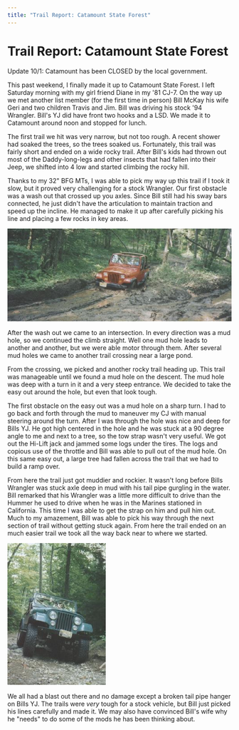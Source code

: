 ```yaml
---
title: "Trail Report: Catamount State Forest"
---
```

# Trail Report: Catamount State Forest

Update 10/1: Catamount has been  CLOSED  by the local government. 

This past weekend, I finally made it up to Catamount State Forest. I left Saturday morning with my girl friend Diane in my '81 CJ-7. On the way up we met another list member (for the first time in person) Bill McKay his wife Geri and two children Travis and Jim. Bill was driving his stock '94 Wrangler. Bill's YJ did have front two hooks and a LSD. We made it to Catamount around noon and stopped for lunch. 

The first trail we hit was very narrow, but not too rough. A recent shower had soaked the trees, so the trees soaked us. Fortunately, this trail was fairly short and ended on a wide rocky trail. After Bill's kids had thrown out most of the Daddy-long-legs and other insects that had fallen into their Jeep, we shifted into 4 low and started climbing the rocky hill. 

Thanks to my 32" BFG MTs, I was able to pick my way up this trail if I took it slow, but it proved very challenging for a stock Wrangler. Our first obstacle was a wash out that crossed up you axles. Since Bill still had his sway bars connected, he just didn't have the articulation to maintain traction and speed up the incline. He managed to make it up after carefully picking his line and placing a few rocks in key areas. 

![](../../img/terry/trail/bill.jpg)

After the wash out we came to an intersection. In every direction was a mud hole, so we continued the climb straight. Well one mud hole leads to another and another, but we were able motor through them. After several mud holes we came to another trail crossing near a large pond. 

From the crossing, we picked and another rocky trail heading up. This trail was manageable until we found a mud hole on the descent. The mud hole was deep with a turn in it and a very steep entrance. We decided to take the easy out around the hole, but even that look tough. 

The first obstacle on the easy out was a mud hole on a sharp turn. I had to go back and forth through the mud to maneuver my CJ with manual steering around the turn. After I was through the hole was nice and deep for Bills YJ. He got high centered in the hole and he was stuck at a 90 degree angle to me and next to a tree, so the tow strap wasn't very useful. We got out the Hi-Lift jack and jammed some logs under the tires. The logs and copious use of the throttle and Bill was able to pull out of the mud hole. On this same easy out, a large tree had fallen across the trail that we had to build a ramp over. 

From here the trail just got muddier and rockier. It wasn't long before Bills Wrangler was stuck axle deep in mud with his tail pipe gurgling in the water. Bill remarked that his Wrangler was a little more difficult to drive than the Hummer he used to drive when he was in the Marines stationed in California. This time I was able to get the strap on him and pull him out. Much to my amazement, Bill was able to pick his way through the next section of trail without getting stuck again. From here the trail ended on an much easier trail we took all the way back near to where we started. 

![](../../img/terry/trail/cata.jpg)

We all had a blast out there and no damage except a broken tail pipe hanger on Bills YJ. The trails were *very* tough for a stock vehicle, but Bill just picked his lines carefully and made it. We may also have convinced Bill's wife why he "needs" to do some of the mods he has been thinking about.